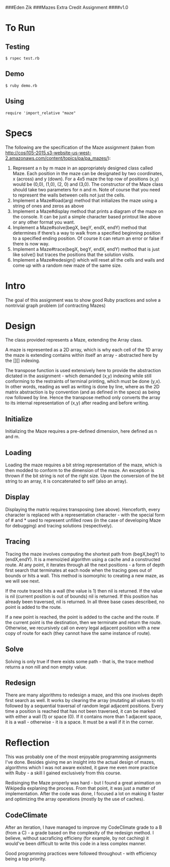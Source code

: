 ###Eden Zik
###Mazes Extra Credit Assignment
####v1.0

To Run
=======

Testing
-------
`$ rspec test.rb`

Demo
-------
`$ ruby demo.rb`

Using
-------
`require 'import_relative "maze"`


Specs
=========
The following are the specification of the Maze assignment (taken from http://cosi105-2015.s3-website-us-west-2.amazonaws.com/content/topics/pa/pa_mazes/):

1. Represent a n by m maze in an appropriately designed class called Maze. Each position in the maze can be designated by two coordinates, x (across) and y (down). For a 4x5 maze the top row of positions (x,y) would be (0,0), (1,0), (2, 0) and (3,0). The constructor of the Maze class should take two parameters for n and m. Note of course that you need to represent the walls between cells not just the cells.
2. Implement a Maze#load(arg) method that initializes the maze using a string of ones and zeros as above
3. Implement a Maze#display method that prints a diagram of the maze on the console. It can be just a simple character based printout like above or any other format you want.
4. Implement a Maze#solve(begX, begY, endX, endY) method that determines if there’s a way to walk from a specified beginning position to a specified ending position. Of course it can return an error or false if there is now way.
5. Implement a Maze#trace(begX, begY, endX, endY) method that is just like solve() but traces the positions that the solution visits.
6. Implement a Maze#redesign() which will reset all the cells and walls and come up with a random new maze of the same size.

Intro
=====

The goal of this assignment was to show good Ruby practices and solve a nontrivial graph problem (of contracting Mazes)

Design
======

The class provided represents a Maze, extending the Array class.

A maze is represented as a 2D array, which is why each cell of the 1D array the maze is extending contains within itself an array - abstracted here by the [][] indexing.

The transpose function is used extensively here to provide the abstraction dictated in the assignment - which demanded (x,y) indexing while still conforming to the restraints of terminal printing, which must be done (y,x). In other words, reading as well as writing is done by line, where as the 2D matrix abstraction is by convention (and as defined in the specs) as being row followed by line. Hence the transpose method only converts the array to its internal representation of (x,y) after reading and before writing. 

Initialize
---------

Initializing the Maze requires a pre-defined dimension, here defined as n and m.

Loading
------

Loading the maze requires a bit string representation of the maze, which is then modded to conform to the dimension of the maze. An exception is thrown if the bit string is not of the right size. Upon the conversion of the bit string to an array, it is concatenated to self (also an array).

Display
------

Displaying the matrix requires transposing (see above). Henceforth, every character is replaced with a representation character - with the special form of # and * used to represent unfilled rows (in the case of developing Maze for debugging) and tracing solutions (respectively).

Tracing
------

Tracing the maze involves computing the shortest path from (begX,begY) to (endX,endY). It is a memoizied algorithm using a cache and a constructed route. At any point, it iterates through all the next positions - a form of depth first search that terminates at each node when the tracing goes out of bounds or hits a wall. This method is isomorphic to creating a new maze, as we will see next.

If the route traced hits a wall (the value is 1) then nil is returned. If the value is nil (current position is out of bounds) nil is returned. If this position has already been traversed, nil is returned. In all three base cases described, no point is added to the route.

If a new point is reached, the point is added to the cache and the route. If the current point is the destination, then we terminate and return the route. Otherwise, we recursively call on every legal adjacent position with a new copy of route for each (they cannot have the same instance of route).

Solve
-----
Solving is only true if there exists some path - that is, the trace method returns a non nill and non empty value.

Redesign
------

There are many algorithms to redesign a maze, and this one involves depth first search as well. It works by clearing the array (mutating all values to nil) followed by a sequential traversal of random legal adjacent positions. Every time a position is reached that has not been traversed, it can be marked with either a wall (1) or space (0). If it contains more than 1 adjacent space, it is a wall - otherwise - it is a space. It must be a wall if it in the corner.

Reflection
=======

This was probably one of the most enjoyable programming assignments I've done. Besides giving me an insight into the actual design of mazes, algorithms which I was not aware existed, it gave me even more practice with Ruby - a skill I gained exclusively from this course. 

Redisinging the Maze properly was hard - but I found a great animation on Wikipedia explaning the process. From that point, it was just a matter of implementation. After the code was done, I focused a lot on making it faster and optimizing the array operations (mostly by the use of caches).

CodeClimate
--------
After an iteration, I have managed to improve my CodeClimate grade to a B (from a C) - a grade based on the complexity of the redesign method. I believe, without sacraficing efficieny (for example, by not caching) it would've been difficult to write this code in a less complex manner. 

Good programming practices were followed throughout - with efficiency being a top priority.

